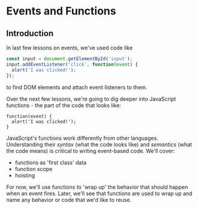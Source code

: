 # Events and Functions

## Introduction

In last few lessons on events, we've used code like

```js
const input = document.getElementById('input');
input.addEventListener('click', function(event) {
  alert('I was clicked!');
});
```

to find DOM elements and attach event listeners to them.

Over the next few lessons, we're going to dig deeper into JavaScript functions - 
the part of the code that looks like:

```
function(event) {
  alert('I was clicked!');
}
```

JavaScript's functions work differently from other languages. Understanding
their _syntax_ (what the code looks like) and _semantics_ (what the code means)
is critical to writing event-based code. We'll cover:

- functions as 'first class' data
- function scope
- hoisting

For now, we'll use functions to 'wrap up' the behavior that should happen when 
an event fires. Later, we'll see that functions are used to wrap up and name
any behavior or code that we'd like to reuse.
